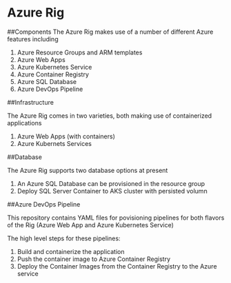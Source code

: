# Azure Rig

##Components
The Azure Rig makes use of a number of different Azure features including


1. Azure Resource Groups and ARM templates
1. Azure Web Apps
1. Azure Kubernetes Service
1. Azure Container Registry
1. Azure SQL Database
1. Azure DevOps Pipeline

##Infrastructure

The Azure Rig comes in two varieties, both making use of containerized applications

1. Azure Web Apps (with containers)
1.  Azure Kubernets Services

##Database

The Azure Rig supports two database options at present

1. An Azure SQL Database can be provisioned in the resource group
1. Deploy SQL Server Container to AKS cluster with persisted volumn

##Azure DevOps Pipeline

This repository contains YAML files for povisioning pipelines for both flavors of the Rig (Azure Web App and Azure Kubernetes Service)

The high level steps for these pipelines: 
1. Build and containerize the application
1. Push the container image to Azure Container Registry 
1. Deploy the Container Images from the Container Registry to the Azure service


